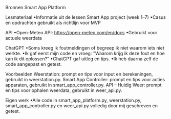 Bronnen Smart App Platform

Lesmateriaal
•Informatie uit de lessen Smart App project (week 1–7)
•Casus en opdrachten gebruikt als richtlijn voor MVP


API
•Open-Meteo API: https://open-meteo.com/en/docs
•Gebruikt voor actuele weerdata

ChatGPT
•Soms kreeg ik foutmeldingen of begreep ik niet waarom iets niet werkte.
•Ik gaf eerst mijn code en vroeg: "Waarom krijg ik deze fout en hoe kan ik dit oplossen?"
•ChatGPT gaf uitleg en tips.
•Ik heb daarna zelf de code aangepast en getest.

Voorbeelden
Weerstation: prompt en tips voor input en berekeningen, gebruikt in weerstation.py.
Smart App Controller: prompt en tips voor acties apparaten, gebruikt in smart_app_controller.py. 
API – Huidig Weer: prompt en tips voor ophalen weerdata, gebruikt in weer_api.py.

Eigen werk
•Alle code in smart_app_platform.py, weerstation.py, smart_app_controller.py en weer_api.py volledig door mij geschreven en getest.

